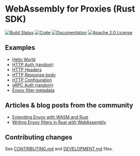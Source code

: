# WebAssembly for Proxies (Rust SDK)

[![Build Status][build-badge]][build-link]
[![Crate][crate-badge]][crate-link]
[![Documentation][docs-badge]][docs-link]
[![Apache 2.0 License][license-badge]][license-link]

[build-badge]: https://github.com/proxy-wasm/proxy-wasm-rust-sdk/workflows/Rust/badge.svg?branch=main
[build-link]: https://github.com/proxy-wasm/proxy-wasm-rust-sdk/actions?query=workflow%3ARust+branch%3Amain
[crate-badge]: https://img.shields.io/crates/v/proxy-wasm.svg
[crate-link]: https://crates.io/crates/proxy-wasm
[docs-badge]: https://docs.rs/proxy-wasm/badge.svg
[docs-link]: https://docs.rs/proxy-wasm
[license-badge]: https://img.shields.io/github/license/proxy-wasm/proxy-wasm-rust-sdk
[license-link]: https://github.com/proxy-wasm/proxy-wasm-rust-sdk/blob/main/LICENSE

## Examples

- [Hello World](./examples/hello_world/)
- [HTTP Auth (random)](./examples/http_auth_random/)
- [HTTP Headers](./examples/http_headers/)
- [HTTP Response body](./examples/http_body/)
- [HTTP Configuration](./examples/http_config/)
- [gRPC Auth (random)](./examples/grpc_auth_random/)
- [Envoy filter metadata](./examples/envoy_filter_metadata/)

## Articles & blog posts from the community

- [Extending Envoy with WASM and Rust](https://antweiss.com/blog/extending-envoy-with-wasm-and-rust/)
- [Writing Envoy filters in Rust with WebAssembly](https://content.red-badger.com/resources/extending-istio-with-rust-and-webassembly)

## Contributing changes

See [CONTRIBUTING.md](./CONTRIBUTING.md) and [DEVELOPMENT.md](./DEVELOPMENT.md) files.
